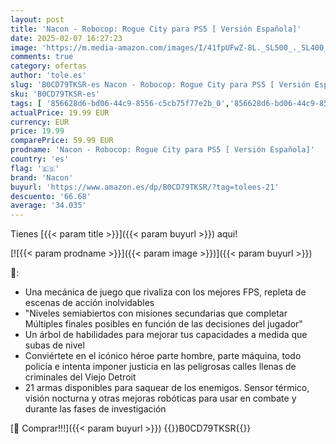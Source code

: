 ```yaml
---
layout: post
title: 'Nacon - Robocop: Rogue City para PS5 [ Versión Española]'
date: 2025-02-07 16:27:23
image: 'https://m.media-amazon.com/images/I/41fpUFwZ-8L._SL500_._SL400_.jpg'
comments: true
category: ofertas
author: 'tole.es'
slug: 'B0CD79TKSR-es Nacon - Robocop: Rogue City para PS5 [ Versión Española]'
sku: 'B0CD79TKSR-es'
tags: [ '856628d6-bd06-44c9-8556-c5cb75f77e2b_0','856628d6-bd06-44c9-8556-c5cb75f77e2b_2201','856628d6-bd06-44c9-8556-c5cb75f77e2b_3601','Arborist Merchandising Root','Hardware y juegos para PlayStation 5','Juegos para PlayStation 5','Preventa de Videojuegos','Self Service','Special Features Stores','Videojuegos','Videojuegos más esperados','nacon','ps5','🇪🇸', ]
actualPrice: 19.99 EUR
currency: EUR
price: 19.99
comparePrice: 59.99 EUR
prodname: 'Nacon - Robocop: Rogue City para PS5 [ Versión Española]'
country: 'es'
flag: '🇪🇸'
brand: 'Nacon'
buyurl: 'https://www.amazon.es/dp/B0CD79TKSR/?tag=tolees-21'
descuento: '66.68'
average: '34.035'
---
```


Tienes [{{< param title >}}]({{< param buyurl >}}) aqui!

[![{{< param prodname >}}]({{< param image >}})]({{< param buyurl >}})

🔎:

- Una mecánica de juego que rivaliza con los mejores FPS, repleta de escenas de acción inolvidables
- "Niveles semiabiertos con misiones secundarias que completar Múltiples finales posibles en función de las decisiones del jugador"
- Un árbol de habilidades para mejorar tus capacidades a medida que subas de nivel
- Conviértete en el icónico héroe parte hombre, parte máquina, todo policía e intenta imponer justicia en las peligrosas calles llenas de criminales del Viejo Detroit
- 21 armas disponibles para saquear de los enemigos. Sensor térmico, visión nocturna y otras mejoras robóticas para usar en combate y durante las fases de investigación

[🛒 Comprar!!!]({{< param buyurl >}})
{{<world>}}B0CD79TKSR{{</world>}}
